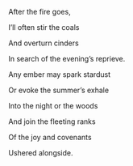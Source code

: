 After the fire goes,

I’ll often stir the coals

And overturn cinders 

In search of the evening’s reprieve. 

Any ember may spark stardust

Or evoke the summer’s exhale

Into the night or the woods 

And join the fleeting ranks

Of the joy and covenants

Ushered alongside.